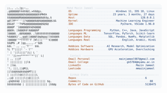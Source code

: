 <picture>
  <source srcset="https://raw.githubusercontent.com/mmazinjameel/mmazinjameel/main/dark_mode.svg?v=1741119027" media="(prefers-color-scheme: dark)">
  <img src="https://raw.githubusercontent.com/mmazinjameel/mmazinjameel/main/light_mode.svg?v=1741119027">
</picture>
